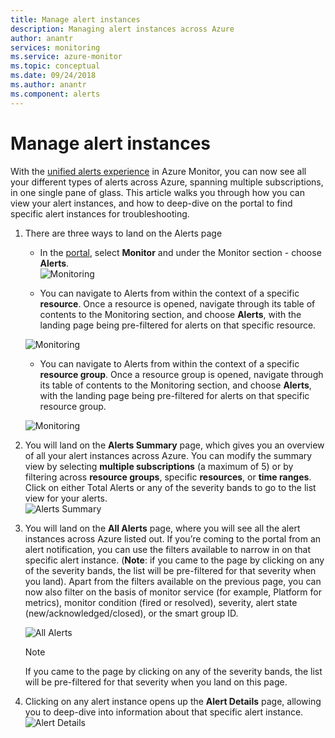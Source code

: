 ```yaml
---
title: Manage alert instances
description: Managing alert instances across Azure
author: anantr
services: monitoring
ms.service: azure-monitor
ms.topic: conceptual
ms.date: 09/24/2018
ms.author: anantr
ms.component: alerts
---
```


# Manage alert instances
With the [unified alerts experience](https://aka.ms/azure-alerts-overview) in Azure Monitor, you can now see all your different types of alerts across Azure, spanning multiple subscriptions, in one single pane of glass. This article walks you through how you can view your alert instances, and how to deep-dive on the portal to find specific alert instances for troubleshooting.

1. There are three ways to land on the Alerts page

   + In the [portal](https://portal.azure.com/), select **Monitor** and under the Monitor section - choose **Alerts**.  
    ![Monitoring](media/monitoring-alerts-managing-alert-instances/monitoring-alerts-managing-alert-instances-toc.jpg)
  
   + You can navigate to Alerts from within the context of a specific **resource**. Once a resource is opened, navigate through its table of contents to the Monitoring section, and choose **Alerts**, with the landing page being pre-filtered for alerts on that specific resource.
   
    ![Monitoring](media/monitoring-alerts-managing-alert-instances/alert-resource.JPG)
    
   + You can navigate to Alerts from within the context of a specific **resource group**. Once a resource group is opened, navigate through its table of contents to the Monitoring section, and choose **Alerts**, with the landing page being pre-filtered for alerts on that specific resource group.    
   
    ![Monitoring](media/monitoring-alerts-managing-alert-instances/alert-rg.JPG)

1.	You will land on the **Alerts Summary** page, which gives you an overview of all your alert instances across Azure. You can modify the summary view by selecting **multiple subscriptions** (a maximum of 5) or by filtering across **resource groups**, specific **resources**, or **time ranges**. Click on either Total Alerts or any of the severity bands to go to the list view for your alerts.     
    ![Alerts Summary](media/monitoring-alerts-managing-alert-instances/alerts-summary.jpg)
 
1.	You will land on the **All Alerts** page, where you will see all the alert instances across Azure listed out. If you’re coming to the portal from an alert notification, you can use the filters available to narrow in on that specific alert instance. (**Note**: if you came to the page by clicking on any of the severity bands, the list will be pre-filtered for that severity when you land). Apart from the filters available on the previous page, you can now also filter on the basis of monitor service (for example, Platform for metrics), monitor condition (fired or resolved), severity, alert state (new/acknowledged/closed), or the smart group ID.

    ![All Alerts](media/monitoring-alerts-managing-alert-instances/all-alerts.jpg)

    > [!NOTE]
    >  If you came to the page by clicking on any of the severity bands, the list will be pre-filtered for that severity when you land on this page.
 
1.	Clicking on any alert instance opens up the **Alert Details** page, allowing you to deep-dive into information about that specific alert instance.   
![Alert Details](media/monitoring-alerts-managing-alert-instances/alert-details.jpg)  
